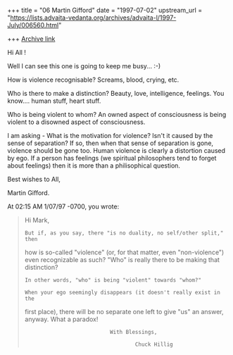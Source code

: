 +++
title = "06 Martin Gifford"
date = "1997-07-02"
upstream_url = "https://lists.advaita-vedanta.org/archives/advaita-l/1997-July/006560.html"

+++
[Archive link](https://lists.advaita-vedanta.org/archives/advaita-l/1997-July/006560.html)

Hi All !

Well I can see this one is going to keep me busy...  :-)

How is violence recognisable? Screams, blood, crying, etc.

Who is there to make a distinction? Beauty, love, intelligence, feelings.
You know.... human stuff, heart stuff.

Who is being violent to whom? An owned aspect of consciousness is being
violent to a disowned aspect of consciousness.

I am asking - What is the motivation for violence? Isn't it caused by the
sense of separation? If so, then when that sense of separation is gone,
violence should be gone too. Human violence is clearly a distortion caused
by ego. If a person has feelings (we spiritual philosophers tend to forget
about feelings) then it is more than a philisophical question.

Best wishes to All,

Martin Gifford.



At 02:15 AM 1/07/97 -0700, you wrote:

>Hi Mark,
>
>     But if, as you say, there "is no duality, no self/other split," then
>how is so-called "violence" (or, for that matter, even "non-violence") even
>recognizable as such?   "Who" is really there to be making  that distinction?
>
>     In other words, "who" is being "violent" towards "whom?"
>
>     When your ego seemingly disappears (it doesn't really exist in the
>first place),  there will be no separate one left to give "us" an answer,
>anyway.  What a paradox!
>
>                                With Blessings,
>
>                                        Chuck Hillig
>
>


